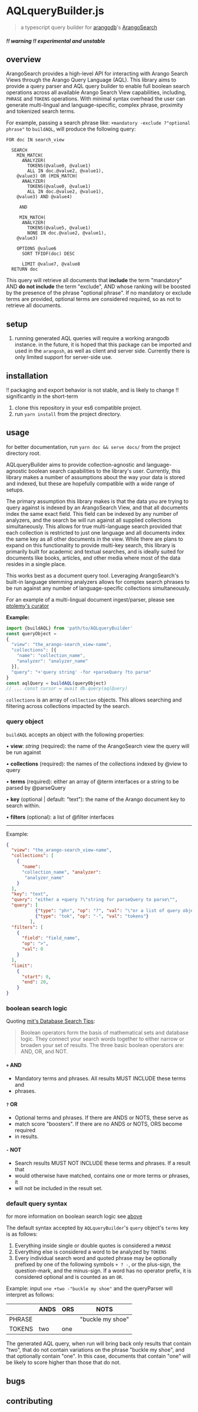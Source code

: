 # AQLqueryBuilder.js
> a typescript query builder for [arangodb](https://www.arangodb.com)'s [ArangoSearch](https://www.arangodb.com/docs/stable/arangosearch.html)

##### !! warning !! experimental and unstable

## overview
ArangoSearch provides a high-level API for interacting with Arango Search Views
through the Arango Query Language (AQL). This library aims to provide a query
parser and AQL query builder to enable full boolean search operations across
all available Arango Search View capabilities, including, `PHRASE` and
`TOKENS` operations. With minimal syntax overhead the user can generate
multi-lingual and language-specific, complex phrase, proximity and tokenized
search terms.

For example, passing a search phrase like: `+mandatory -exclude ?"optional
phrase"` to `buildAQL`, will produce the following query:
```aql
FOR doc IN search_view

  SEARCH
    MIN_MATCH(
      ANALYZER(
        TOKENS(@value0, @value1)
        ALL IN doc.@value2, @value1),
    @value3) OR (MIN_MATCH(
      ANALYZER(
        TOKENS(@value0, @value1)
        ALL IN doc.@value2, @value1),
    @value3) AND @value4)

     AND

     MIN_MATCH(
      ANALYZER(
        TOKENS(@value5, @value1)
        NONE IN doc.@value2, @value1),
    @value3)

    OPTIONS @value6
      SORT TFIDF(doc) DESC

      LIMIT @value7, @value8
  RETURN doc
```
This query will retrieve all documents that __include__ the term "mandatory"
AND __do not include__ the term "exclude", AND whose ranking will be boosted by the
presence of the phrase "optional phrase". If no mandatory or exclude terms are
provided, optional terms are considered required, so as not to retrieve all
documents.

## setup

1) running generated AQL queries will require a working arangodb instance. in
the future, it is hoped that this package can be imported and used in the
`arangosh`, as well as client and server side. Currently there is only limited
support for server-side use.

## installation

!! packaging and export behavior is not stable, and is likely to change
!! significantly in the short-term
1) clone this repository in your es6 compatible project.
2) run `yarn install` from the project directory.

## usage
for better documentation, run `yarn doc && serve docs/` from the project
  directory root.

AQLqueryBuilder aims to provide collection-agnostic and language-agnostic
boolean search capabilities to the library's user. Currently, this library
makes a number of assumptions about the way your data is stored and indexed,
but these are hopefully compatible with a wide range of setups.

The primary assumption this library makes is that the data you are trying to
query against is indexed by an ArangoSearch View, and that all documents index
the same exact field. This field can be indexed by any number of analyzers,
and the search be will run against all supplied collections simultaneously. This
allows for true multi-language search provided that each collection is
restricted to just one language and all documents index the same key as all
other documents in the view. While there are plans to expand on this
functionality to provide multi-key search, this library is primarily built for
academic and textual searches, and is ideally suited for documents like books,
articles, and other media where most of the data resides in a single place.

This works best as a document query tool. Leveraging ArangoSearch's built-in
language stemming analyzers allows for complex search phrases to be run
against any number of language-specific collections simultaneously.

For an example of a multi-lingual document ingest/parser, please see
[ptolemy's curator](https://gitlab.com/HP4k1h5/nineveh/-/tree/master/ptolemy/dimitri/curator.js)

__Example:__
```javascript
import {buildAQL} from 'path/to/AQLqueryBuilder'
const queryObject =
{
  "view": "the_arango-search_view-name",
  "collections": [{
    "name": "collection_name",
    "analyzer": "analyzer_name"
  }],
  "query": "+'query string' -for +parseQuery ?to parse"
}
const aqlQuery = buildAQL(queryObject)
// ... const cursor = await db.query(aqlQuery)
```
`collections` is an array of `collection` objects. This allows searching and
filtering across collections impacted by the search.

### query object

`buildAQL` accepts an object with the following properties:

• **view**: *string* (required): the name of the ArangoSearch view the query
will be run against

• **collections** (required): the names of the collections indexed by @view to query

• **terms** (required): either an array of @term interfaces or a string to be
parsed by @parseQuery

• **key** (optional | default: "text"): the name of the Arango document key to search
within.

• **filters** (optional): a list of @filter interfaces

___

Example:
```json
{
  "view": "the_arango-search_view-name",
  "collections": [
    {
      "name":
      "collection_name", "analyzer":
       "analyzer_name"
    }
  ],
  "key": "text",
  "query": "either a +query ?\"string for parseQuery to parse\"",
  "query": [
           {"type": "phr", "op": "?", "val": "\"or a list of query objects\""},
           {"type": "tok", "op": "-", "val": "tokens"}
         ],
  "filters": [
    {
      "field": "field_name",
      "op": ">",
      "val": 0
    }
  ],
  "limit":
    {
      "start": 0,
      "end": 20,
    }
}
```

### boolean search logic
Quoting [mit's Database Search Tips](https://libguides.mit.edu/c.php?g=175963&p=1158594):
> Boolean operators form the basis of mathematical sets and database logic.
    They connect your search words together to either narrow or broaden your
    set of results.  The three basic boolean operators are: AND, OR, and NOT.

#### `+` AND
* Mandatory terms and phrases. All results MUST INCLUDE these terms and
* phrases.
#### `?` OR
* Optional terms and phrases. If there are ANDS or NOTS, these serve as
* match score "boosters". If there are no ANDS or NOTS, ORS become required
* in results.
#### `-` NOT
* Search results MUST NOT INCLUDE these terms and phrases. If a result that
* would otherwise have matched, contains one or more terms or phrases, it
* will not be included in the result set.

### default query syntax
for more information on boolean search logic see
  [above](#boolean-search-logic)

The default syntax accepted by `AQLqueryBuilder`'s `query` object's `terms`
key is as follows:

1) Everything inside single or double quotes is considered a `PHRASE`
2) Everything else is considered a word to be analyzed by `TOKENS`
3) Every individual search word and quoted phrase may be optionally prefixed
by one of the following symbols `+ ? -`, or the plus-sign, the question-mark,
and the minus-sign. If a word has no operator prefix, it is considered
optional and is counted as an `OR`.

Example:
input `one +two -"buckle my shoe"` and the queryParser will interpret as
follows:

|        | ANDS | ORS | NOTS             |
| -      | -    | -   | -                |
| PHRASE |      |     | "buckle my shoe" |
| TOKENS | two  | one |                  |

The generated AQL query, when run will bring back only results that contain
"two", that do not contain variations on the phrase "buckle my shoe", and that
optionally contain "one". In this case, documents that contain "one" will be
likely to score higher than those that do not.

## bugs
## contributing

